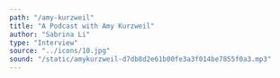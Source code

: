 ```yaml
---
path: "/amy-kurzweil"
title: "A Podcast with Amy Kurzweil"
author: "Sabrina Li"
type: "Interview"  
source: "../icons/10.jpg"
sound: "/static/amykurzweil-d7db8d2e61b00fe3a3f014be7855f0a3.mp3"
---
```

